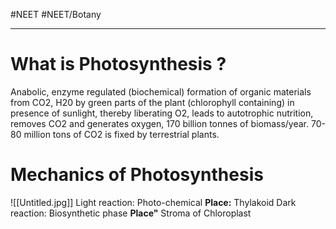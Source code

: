 #NEET #NEET/Botany

----
# What is Photosynthesis ?
Anabolic, enzyme regulated (biochemical) formation of organic materials from CO2, H20 by green parts of the plant (chlorophyll containing) in presence of sunlight, thereby liberating O2, leads to autotrophic nutrition, removes CO2 and generates oxygen, 170 billion tonnes of biomass/year. 70-80 million tons of CO2 is fixed by terrestrial plants. 

# Mechanics of Photosynthesis
![[Untitled.jpg]]
Light reaction: Photo-chemical
**Place:** Thylakoid
Dark reaction: Biosynthetic phase
**Place"** Stroma of Chloroplast
